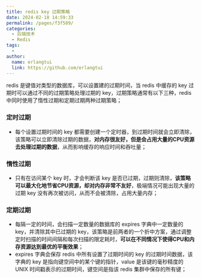 ```yaml
---
title: redis key 过期策略
date: 2024-02-18 14:59:33
permalink: /pages/f3f589/
categories:
  - 后端技术
  - Redis
tags:
  - 
author: 
  name: erlangtui
  link: https://github.com/erlangtui
---
```


redis 是键值对类型的数据库，可以设置建的过期时间，当 redis 中缓存的 key 过期时可以通过不同的过期策略处理过期的 key，过期策略通常有以下三种，redis 中同时使用了惰性过期和定期过期两种过期策略；

### 定时过期
* 每个设置过期时间的 key 都需要创建一个定时器，到过期时间就会立即清除，该策略可以立即清除过期的数据，**对内存很友好，但是会占用大量的CPU资源去处理过期的数据**，从而影响缓存的响应时间和吞吐量；


### 惰性过期
* 只有在访问某个 key 时，才会判断该 key 是否已过期，过期则清除，**该策略可以最大化地节省CPU资源，却对内存非常不友好**，极端情况可能出现大量的过期 key 没有再次被访问，从而不会被清除，占用大量内存；

### 定期过期
* 每隔一定的时间，会扫描一定数量的数据库的 expires 字典中一定数量的 key，并清除其中已过期的 key，该策略是前两者的一个折中方案，通过调整定时扫描的时间间隔和每次扫描的限定耗时，**可以在不同情况下使得CPU和内存资源达到最优的平衡效果**；
* expires 字典会保存 redis 中所有设置了过期时间的 key 的过期时间数据，该字典的 key 是指向键空间中的某个键的指针，value 是该键的毫秒精度的 UNIX 时间戳表示的过期时间，键空间是指该 redis 集群中保存的所有键；

